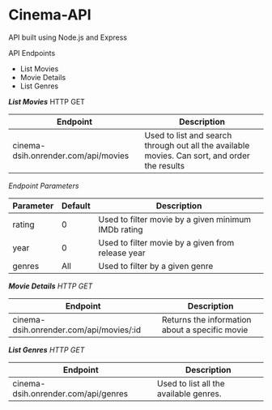 # Cinema-API
API built using Node.js and Express

API Endpoints
- List Movies
- Movie Details
- List Genres


_**List Movies**_
HTTP GET

| Endpoint           | Description |
| --------- | ------- |
| cinema-dsih.onrender.com/api/movies | Used to list and search through out all the available movies. Can sort, and order the results       |

_Endpoint Parameters_

| Parameter | Default |Description|
| --------- | ------- | ------- |
| rating    |    0    |   Used to filter movie by a given minimum IMDb rating      |
| year      |    0    |   Used to filter movie by a given from release year     |
| genres    |   All   |   Used to filter by a given genre    |


_**Movie Details**_
_HTTP GET_

| Endpoint           | Description |
| --------- | ------- |
| cinema-dsih.onrender.com/api/movies/:id |Returns the information about a specific movie|

_**List Genres**_
_HTTP GET_

| Endpoint           | Description |
| --------- | ------- |
| cinema-dsih.onrender.com/api/genres | Used to list all the available genres.|

